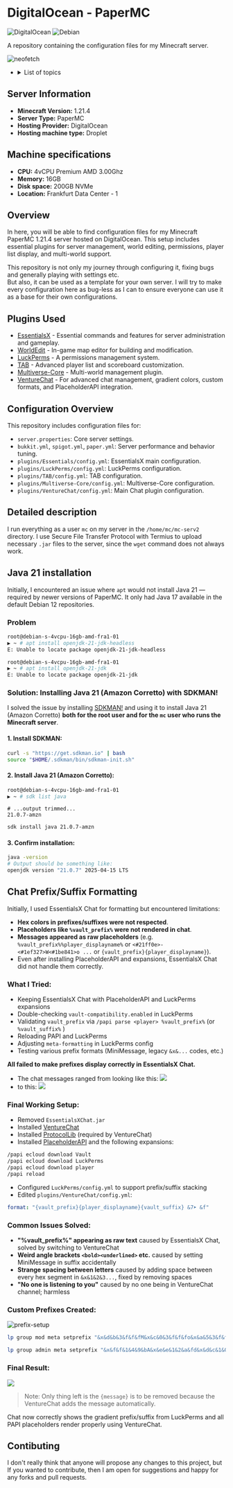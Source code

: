 # DigitalOcean - PaperMC

![DigitalOcean](https://img.shields.io/badge/DigitalOcean-%230167ff.svg?style=for-the-badge&logo=digitalOcean&logoColor=white) ![Debian](https://img.shields.io/badge/Debian-D70A53?style=for-the-badge&logo=debian&logoColor=white)

A repository containing the configuration files for my Minecraft server.  

![neofetch](neofetch.png)

  - <details> <summary>List of topics</summary>

     - [Server Information](#server-information)
     - [Machine specifications](#machine-specifications)
     - [Overview](#overview)
     - [Plugins Used](#plugins-used)
     - [Configuration Overview](#configuration-overview)
     - [Detailed description](#detailed-description)
     - [Java 21 installation](#java-21-installation)
     - [Chat Formatting](#chat-prefixsuffix-formatting)
     - [Contributing](#contibuting)
   </details>

## Server Information

*   **Minecraft Version:** 1.21.4
*   **Server Type:** PaperMC
*   **Hosting Provider:** DigitalOcean
*   **Hosting machine type:** Droplet

## Machine specifications

*   **CPU:** 4vCPU Premium AMD 3.00Ghz
*   **Memory:** 16GB
*   **Disk space:** 200GB NVMe
*   **Location:** Frankfurt Data Center - 1

## Overview

In here, you will be able to find configuration files for my Minecraft PaperMC 1.21.4 server hosted on DigitalOcean. This setup includes essential plugins for server management, world editing, permissions, player list display, and multi-world support.  

This repository is not only my journey through configuring it, fixing bugs and generally playing with settings etc.  
But also, it can be used as a template for your own server. I will try to make every configuration here as bug-less as I can to ensure everyone can use it as a base for their own configurations. 

## Plugins Used

*   [EssentialsX](https://essentialsx.net/) - Essential commands and features for server administration and gameplay.
*   [WorldEdit](https://dev.bukkit.org/projects/worldedit) - In-game map editor for building and modification.
*   [LuckPerms](https://luckperms.net/) - A permissions management system.
*   [TAB](https://www.spigotmc.org/resources/tab-1-5-x-1-20-x.57806/) - Advanced player list and scoreboard customization.
*   [Multiverse-Core](https://dev.bukkit.org/projects/multiverse-core) - Multi-world management plugin.
*   [VentureChat](https://www.spigotmc.org/resources/venturechat.771/) - For advanced chat management, gradient colors, custom formats, and PlaceholderAPI integration.

## Configuration Overview

This repository includes configuration files for:

*   `server.properties`: Core server settings.
*   `bukkit.yml`, `spigot.yml`, `paper.yml`: Server performance and behavior tuning.
*   `plugins/Essentials/config.yml`: EssentialsX main configuration.
*   `plugins/LuckPerms/config.yml`: LuckPerms configuration.
*   `plugins/TAB/config.yml`: TAB configuration.
*   `plugins/Multiverse-Core/config.yml`: Multiverse-Core configuration.
*   `plugins/VentureChat/config.yml`: Main Chat plugin configuration.

## Detailed description

I run everything as a user `mc` on my server in the `/home/mc/mc-serv2` directory. 
I use Secure File Transfer Protocol with Termius to upload necessary `.jar` files to the server, since the `wget` command does not always work.

## Java 21 installation

Initially, I encountered an issue where `apt` would not install Java 21 — required by newer versions of PaperMC. It only had Java 17 available in the default Debian 12 repositories.

### Problem
```bash
root@debian-s-4vcpu-16gb-amd-fra1-01
▶ ~ # apt install openjdk-21-jdk-headless
E: Unable to locate package openjdk-21-jdk-headless

root@debian-s-4vcpu-16gb-amd-fra1-01
▶ ~ # apt install openjdk-21-jdk
E: Unable to locate package openjdk-21-jdk
```

### Solution: Installing Java 21 (Amazon Corretto) with SDKMAN!

I solved the issue by installing [SDKMAN!](https://sdkman.io/) and using it to install Java 21 (Amazon Corretto) **both for the root user and for the `mc` user who runs the Minecraft server**.

#### 1. Install SDKMAN:
```bash
curl -s "https://get.sdkman.io" | bash
source "$HOME/.sdkman/bin/sdkman-init.sh"
```

#### 2. Install Java 21 (Amazon Corretto):
```sh
root@debian-s-4vcpu-16gb-amd-fra1-01
▶ ~ # sdk list java
```

```
# ...output trimmed...
21.0.7-amzn
```
```bash
sdk install java 21.0.7-amzn
```
#### 3. Confirm installation:
```bash
java -version
# Output should be something like:
openjdk version "21.0.7" 2025-04-15 LTS
```

## Chat Prefix/Suffix Formatting

Initially, I used EssentialsX Chat for formatting but encountered limitations:
- **Hex colors in prefixes/suffixes were not respected**.
- **Placeholders like `%vault_prefix%` were not rendered in chat**.
- **Messages appeared as raw placeholders** (e.g. `%vault_prefix%%player_displayname%` or `<#21ff0e>- <#1ef327>W<#1be841>o ...` or `{vault_prefix}{player_displayname}`).
- Even after installing PlaceholderAPI and expansions, EssentialsX Chat did not handle them correctly.

###  What I Tried:
- Keeping EssentialsX Chat with PlaceholderAPI and LuckPerms expansions
- Double-checking `vault-compatibility.enabled` in LuckPerms
- Validating `vault_prefix` via `/papi parse <player> %vault_prefix%` (or `%vault_suffix%` )
- Reloading PAPI and LuckPerms
- Adjusting `meta-formatting` in LuckPerms config
- Testing various prefix formats (MiniMessage, legacy `&x&...` codes, etc.)

**All failed to make prefixes display correctly in EssentialsX Chat.**

- The chat messages ranged from looking like this:
![](./prefix-suffix-1.png)
- to this:
![](./issue-prefix-suffix.png)

###  Final Working Setup:
- Removed `EssentialsXChat.jar`
- Installed [VentureChat](https://www.spigotmc.org/resources/venturechat.771/)
- Installed [ProtocolLib](https://www.spigotmc.org/resources/protocollib.1997/) (required by VentureChat)
- Installed [PlaceholderAPI](https://www.spigotmc.org/resources/placeholderapi.6245/) and the following expansions:
```bash
/papi ecloud download Vault
/papi ecloud download LuckPerms
/papi ecloud download player
/papi reload
```
- Configured `LuckPerms/config.yml` to support prefix/suffix stacking
- Edited `plugins/VentureChat/config.yml`:
```yaml
format: "{vault_prefix}{player_displayname}{vault_suffix} &7➤ &f"
```

###  Common Issues Solved:
- **"%vault_prefix%" appearing as raw text**  caused by EssentialsX Chat, solved by switching to VentureChat
- **Weird angle brackets `<bold><underlined>` etc.**  caused by setting MiniMessage in suffix accidentally
- **Strange spacing between letters**  caused by adding space between every hex segment in `&x&1&2&3...`, fixed by removing spaces
- **"No one is listening to you"**  caused by no one being in VentureChat channel; harmless

###  Custom Prefixes Created:

![prefix-setup](./prefix-setup.png)
```bash
lp group mod meta setprefix "&x&d&b&3&f&f&fM&x&c&0&3&f&f&fo&x&a&5&3&f&f&fd &r"

lp group admin meta setprefix "&x&f&f&1&4&9&bA&x&e&e&1&2&a&fd&x&d&c&1&0&b&3m&x&c&a&0&e&c&7i&x&b&8&0&c&d&bn &r"
```

###  Final Result:

![](./final-prefix-suffix.png)

  > Note: Only thing left is the `{message}` is to be removed because the VentureChat adds the message automatically.

Chat now correctly shows the gradient prefix/suffix from LuckPerms and all PAPI placeholders render properly using VentureChat.

## Contibuting

I don't really think that anyone will propose any changes to this project, but If you wanted to contribute, then I am open for suggestions and happy for any forks and pull requests.